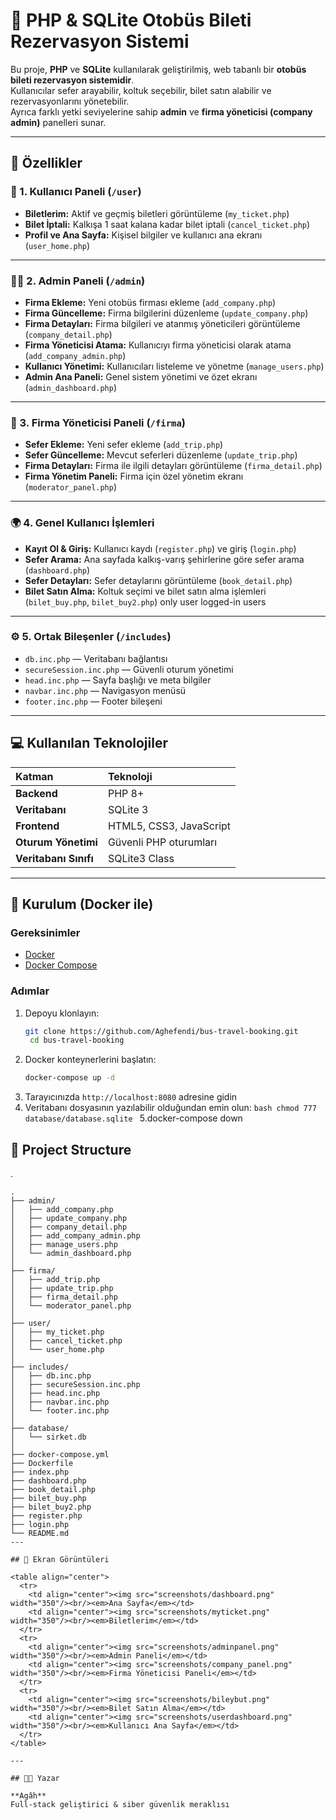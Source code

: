 # 🚌 PHP & SQLite Otobüs Bileti Rezervasyon Sistemi

Bu proje, **PHP** ve **SQLite** kullanılarak geliştirilmiş, web tabanlı bir **otobüs bileti rezervasyon sistemidir**.  
Kullanıcılar sefer arayabilir, koltuk seçebilir, bilet satın alabilir ve rezervasyonlarını yönetebilir.  
Ayrıca farklı yetki seviyelerine sahip **admin** ve **firma yöneticisi (company admin)** panelleri sunar.

---

## 🚀 Özellikler

### 🎫 1. Kullanıcı Paneli (`/user`)

- **Biletlerim:** Aktif ve geçmiş biletleri görüntüleme (`my_ticket.php`)
- **Bilet İptali:** Kalkışa 1 saat kalana kadar bilet iptali (`cancel_ticket.php`)
- **Profil ve Ana Sayfa:** Kişisel bilgiler ve kullanıcı ana ekranı (`user_home.php`)

---

### 🧑‍💼 2. Admin Paneli (`/admin`)

- **Firma Ekleme:** Yeni otobüs firması ekleme (`add_company.php`)
- **Firma Güncelleme:** Firma bilgilerini düzenleme (`update_company.php`)
- **Firma Detayları:** Firma bilgileri ve atanmış yöneticileri görüntüleme (`company_detail.php`)
- **Firma Yöneticisi Atama:** Kullanıcıyı firma yöneticisi olarak atama (`add_company_admin.php`)
- **Kullanıcı Yönetimi:** Kullanıcıları listeleme ve yönetme (`manage_users.php`)
- **Admin Ana Paneli:** Genel sistem yönetimi ve özet ekranı (`admin_dashboard.php`)

---

### 🏢 3. Firma Yöneticisi Paneli (`/firma`)

- **Sefer Ekleme:** Yeni sefer ekleme (`add_trip.php`)
- **Sefer Güncelleme:** Mevcut seferleri düzenleme (`update_trip.php`)
- **Firma Detayları:** Firma ile ilgili detayları görüntüleme (`firma_detail.php`)
- **Firma Yönetim Paneli:** Firma için özel yönetim ekranı (`moderator_panel.php`)

---

### 🌍 4. Genel Kullanıcı İşlemleri

- **Kayıt Ol & Giriş:** Kullanıcı kaydı (`register.php`) ve giriş (`login.php`)
- **Sefer Arama:** Ana sayfada kalkış-varış şehirlerine göre sefer arama (`dashboard.php`)
- **Sefer Detayları:** Sefer detaylarını görüntüleme (`book_detail.php`)
- **Bilet Satın Alma:** Koltuk seçimi ve bilet satın alma işlemleri (`bilet_buy.php`, `bilet_buy2.php`) only user logged-in users

---

### ⚙️ 5. Ortak Bileşenler (`/includes`)

- `db.inc.php` — Veritabanı bağlantısı
- `secureSession.inc.php` — Güvenli oturum yönetimi
- `head.inc.php` — Sayfa başlığı ve meta bilgiler
- `navbar.inc.php` — Navigasyon menüsü
- `footer.inc.php` — Footer bileşeni

---

## 💻 Kullanılan Teknolojiler

| Katman                | Teknoloji               |
| :-------------------- | :---------------------- |
| **Backend**           | PHP 8+                  |
| **Veritabanı**        | SQLite 3                |
| **Frontend**          | HTML5, CSS3, JavaScript |
| **Oturum Yönetimi**   | Güvenli PHP oturumları  |
| **Veritabanı Sınıfı** | SQLite3 Class           |

---

## 🐳 Kurulum (Docker ile)

### Gereksinimler

- [Docker](https://www.docker.com/)
- [Docker Compose](https://docs.docker.com/compose/)

### Adımlar

1. Depoyu klonlayın:
   ```bash
   git clone https://github.com/Aghefendi/bus-travel-booking.git
    cd bus-travel-booking
   ```
2. Docker konteynerlerini başlatın:
   ```bash
   docker-compose up -d
   ```
3. Tarayıcınızda `http://localhost:8080` adresine gidin
4. Veritabanı dosyasının yazılabilir olduğundan emin olun:
   `bash
chmod 777 database/database.sqlite
`
   5.docker-compose down

## 📂 Project Structure

.

```text
.
├── admin/
│   ├── add_company.php
│   ├── update_company.php
│   ├── company_detail.php
│   ├── add_company_admin.php
│   ├── manage_users.php
│   └── admin_dashboard.php
│
├── firma/
│   ├── add_trip.php
│   ├── update_trip.php
│   ├── firma_detail.php
│   └── moderator_panel.php
│
├── user/
│   ├── my_ticket.php
│   ├── cancel_ticket.php
│   └── user_home.php
│
├── includes/
│   ├── db.inc.php
│   ├── secureSession.inc.php
│   ├── head.inc.php
│   ├── navbar.inc.php
│   └── footer.inc.php
│
├── database/
│   └── sirket.db
│
├── docker-compose.yml
├── Dockerfile
├── index.php
├── dashboard.php
├── book_detail.php
├── bilet_buy.php
├── bilet_buy2.php
├── register.php
├── login.php
└── README.md
---

## 📸 Ekran Görüntüleri

<table align="center">
  <tr>
    <td align="center"><img src="screenshots/dashboard.png" width="350"/><br/><em>Ana Sayfa</em></td>
    <td align="center"><img src="screenshots/myticket.png" width="350"/><br/><em>Biletlerim</em></td>
  </tr>
  <tr>
    <td align="center"><img src="screenshots/adminpanel.png" width="350"/><br/><em>Admin Paneli</em></td>
    <td align="center"><img src="screenshots/company_panel.png" width="350"/><br/><em>Firma Yöneticisi Paneli</em></td>
  </tr>
  <tr>
    <td align="center"><img src="screenshots/bileybut.png" width="350"/><br/><em>Bilet Satın Alma</em></td>
    <td align="center"><img src="screenshots/userdashboard.png" width="350"/><br/><em>Kullanıcı Ana Sayfa</em></td>
  </tr>
</table>

---

## 👨‍💻 Yazar

**Agâh**
Full-stack geliştirici & siber güvenlik meraklısı
```
